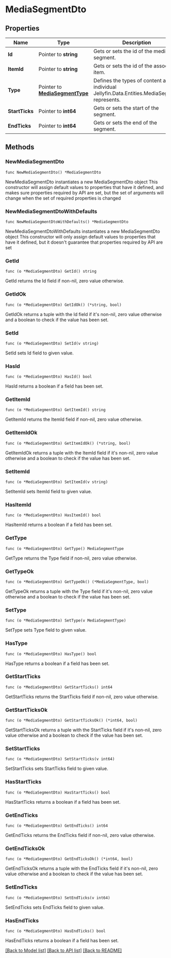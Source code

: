 # MediaSegmentDto

## Properties

Name | Type | Description | Notes
------------ | ------------- | ------------- | -------------
**Id** | Pointer to **string** | Gets or sets the id of the media segment. | [optional] 
**ItemId** | Pointer to **string** | Gets or sets the id of the associated item. | [optional] 
**Type** | Pointer to [**MediaSegmentType**](MediaSegmentType.md) | Defines the types of content an individual Jellyfin.Data.Entities.MediaSegment represents. | [optional] 
**StartTicks** | Pointer to **int64** | Gets or sets the start of the segment. | [optional] 
**EndTicks** | Pointer to **int64** | Gets or sets the end of the segment. | [optional] 

## Methods

### NewMediaSegmentDto

`func NewMediaSegmentDto() *MediaSegmentDto`

NewMediaSegmentDto instantiates a new MediaSegmentDto object
This constructor will assign default values to properties that have it defined,
and makes sure properties required by API are set, but the set of arguments
will change when the set of required properties is changed

### NewMediaSegmentDtoWithDefaults

`func NewMediaSegmentDtoWithDefaults() *MediaSegmentDto`

NewMediaSegmentDtoWithDefaults instantiates a new MediaSegmentDto object
This constructor will only assign default values to properties that have it defined,
but it doesn't guarantee that properties required by API are set

### GetId

`func (o *MediaSegmentDto) GetId() string`

GetId returns the Id field if non-nil, zero value otherwise.

### GetIdOk

`func (o *MediaSegmentDto) GetIdOk() (*string, bool)`

GetIdOk returns a tuple with the Id field if it's non-nil, zero value otherwise
and a boolean to check if the value has been set.

### SetId

`func (o *MediaSegmentDto) SetId(v string)`

SetId sets Id field to given value.

### HasId

`func (o *MediaSegmentDto) HasId() bool`

HasId returns a boolean if a field has been set.

### GetItemId

`func (o *MediaSegmentDto) GetItemId() string`

GetItemId returns the ItemId field if non-nil, zero value otherwise.

### GetItemIdOk

`func (o *MediaSegmentDto) GetItemIdOk() (*string, bool)`

GetItemIdOk returns a tuple with the ItemId field if it's non-nil, zero value otherwise
and a boolean to check if the value has been set.

### SetItemId

`func (o *MediaSegmentDto) SetItemId(v string)`

SetItemId sets ItemId field to given value.

### HasItemId

`func (o *MediaSegmentDto) HasItemId() bool`

HasItemId returns a boolean if a field has been set.

### GetType

`func (o *MediaSegmentDto) GetType() MediaSegmentType`

GetType returns the Type field if non-nil, zero value otherwise.

### GetTypeOk

`func (o *MediaSegmentDto) GetTypeOk() (*MediaSegmentType, bool)`

GetTypeOk returns a tuple with the Type field if it's non-nil, zero value otherwise
and a boolean to check if the value has been set.

### SetType

`func (o *MediaSegmentDto) SetType(v MediaSegmentType)`

SetType sets Type field to given value.

### HasType

`func (o *MediaSegmentDto) HasType() bool`

HasType returns a boolean if a field has been set.

### GetStartTicks

`func (o *MediaSegmentDto) GetStartTicks() int64`

GetStartTicks returns the StartTicks field if non-nil, zero value otherwise.

### GetStartTicksOk

`func (o *MediaSegmentDto) GetStartTicksOk() (*int64, bool)`

GetStartTicksOk returns a tuple with the StartTicks field if it's non-nil, zero value otherwise
and a boolean to check if the value has been set.

### SetStartTicks

`func (o *MediaSegmentDto) SetStartTicks(v int64)`

SetStartTicks sets StartTicks field to given value.

### HasStartTicks

`func (o *MediaSegmentDto) HasStartTicks() bool`

HasStartTicks returns a boolean if a field has been set.

### GetEndTicks

`func (o *MediaSegmentDto) GetEndTicks() int64`

GetEndTicks returns the EndTicks field if non-nil, zero value otherwise.

### GetEndTicksOk

`func (o *MediaSegmentDto) GetEndTicksOk() (*int64, bool)`

GetEndTicksOk returns a tuple with the EndTicks field if it's non-nil, zero value otherwise
and a boolean to check if the value has been set.

### SetEndTicks

`func (o *MediaSegmentDto) SetEndTicks(v int64)`

SetEndTicks sets EndTicks field to given value.

### HasEndTicks

`func (o *MediaSegmentDto) HasEndTicks() bool`

HasEndTicks returns a boolean if a field has been set.


[[Back to Model list]](../README.md#documentation-for-models) [[Back to API list]](../README.md#documentation-for-api-endpoints) [[Back to README]](../README.md)


